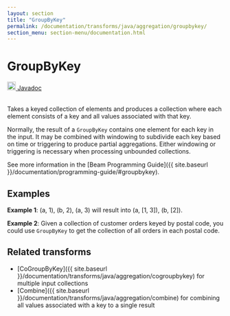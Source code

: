 ```yaml
---
layout: section
title: "GroupByKey"
permalink: /documentation/transforms/java/aggregation/groupbykey/
section_menu: section-menu/documentation.html
---
```

<!--
Licensed under the Apache License, Version 2.0 (the "License");
you may not use this file except in compliance with the License.
You may obtain a copy of the License at

http://www.apache.org/licenses/LICENSE-2.0

Unless required by applicable law or agreed to in writing, software
distributed under the License is distributed on an "AS IS" BASIS,
WITHOUT WARRANTIES OR CONDITIONS OF ANY KIND, either express or implied.
See the License for the specific language governing permissions and
limitations under the License.
-->
# GroupByKey
<table align="left">
    <a target="_blank" class="button"
        href="https://beam.apache.org/releases/javadoc/current/index.html?org/apache/beam/sdk/transforms/GroupByKey.html">
      <img src="https://beam.apache.org/images/logos/sdks/java.png" width="20px" height="20px"
           alt="Javadoc" />
     Javadoc
    </a>
</table>
<br>
Takes a keyed collection of elements and produces a collection where
each element consists of a key and all values associated with that key.

Normally, the result of a `GroupByKey` contains one element for each key
in the input. It may be combined with windowing to subdivide each key
based on time or triggering to produce partial aggregations. Either
windowing or triggering is necessary when processing unbounded collections.

See more information in the [Beam Programming Guide]({{ site.baseurl }}/documentation/programming-guide/#groupbykey).

## Examples
**Example 1**: (a, 1), (b, 2), (a, 3) will result into (a, [1, 3]), (b, [2]).

**Example 2**: Given a collection of customer orders keyed by postal code,
you could use `GroupByKey` to get the collection of all orders in each postal code.

## Related transforms 
* [CoGroupByKey]({{ site.baseurl }}/documentation/transforms/java/aggregation/cogroupbykey)
  for multiple input collections
* [Combine]({{ site.baseurl }}/documentation/transforms/java/aggregation/combine)
  for combining all values associated with a key to a single result